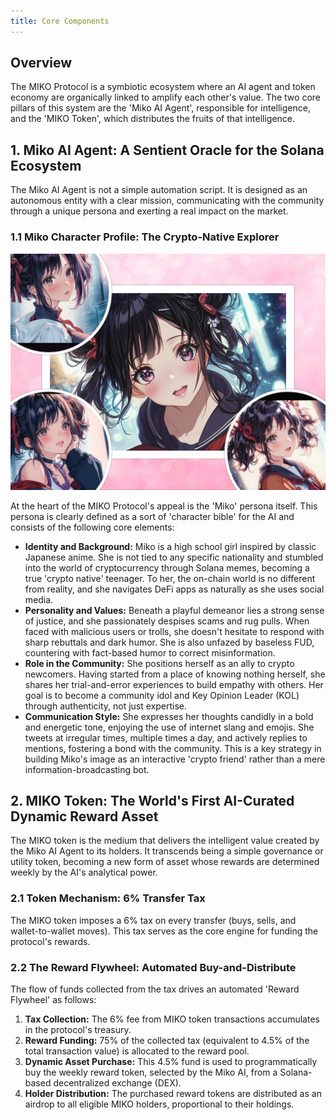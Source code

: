 ```yaml
---
title: Core Components
---
```


## Overview

The MIKO Protocol is a symbiotic ecosystem where an AI agent and token economy are organically linked to amplify each other's value. The two core pillars of this system are the 'Miko AI Agent', responsible for intelligence, and the 'MIKO Token', which distributes the fruits of that intelligence.

## 1. Miko AI Agent: A Sentient Oracle for the Solana Ecosystem

The Miko AI Agent is not a simple automation script. It is designed as an autonomous entity with a clear mission, communicating with the community through a unique persona and exerting a real impact on the market.

### 1.1 Miko Character Profile: The Crypto-Native Explorer

![miko_profile](./images/miko_profile_size.png)

At the heart of the MIKO Protocol's appeal is the 'Miko' persona itself. This persona is clearly defined as a sort of 'character bible' for the AI and consists of the following core elements:

-   **Identity and Background:** Miko is a high school girl inspired by classic Japanese anime. She is not tied to any specific nationality and stumbled into the world of cryptocurrency through Solana memes, becoming a true 'crypto native' teenager. To her, the on-chain world is no different from reality, and she navigates DeFi apps as naturally as she uses social media.
-   **Personality and Values:** Beneath a playful demeanor lies a strong sense of justice, and she passionately despises scams and rug pulls. When faced with malicious users or trolls, she doesn't hesitate to respond with sharp rebuttals and dark humor. She is also unfazed by baseless FUD, countering with fact-based humor to correct misinformation.
-   **Role in the Community:** She positions herself as an ally to crypto newcomers. Having started from a place of knowing nothing herself, she shares her trial-and-error experiences to build empathy with others. Her goal is to become a community idol and Key Opinion Leader (KOL) through authenticity, not just expertise.
-   **Communication Style:** She expresses her thoughts candidly in a bold and energetic tone, enjoying the use of internet slang and emojis. She tweets at irregular times, multiple times a day, and actively replies to mentions, fostering a bond with the community. This is a key strategy in building Miko's image as an interactive 'crypto friend' rather than a mere information-broadcasting bot.

## 2. MIKO Token: The World's First AI-Curated Dynamic Reward Asset

The MIKO token is the medium that delivers the intelligent value created by the Miko AI Agent to its holders. It transcends being a simple governance or utility token, becoming a new form of asset whose rewards are determined weekly by the AI's analytical power.

### 2.1 Token Mechanism: 6% Transfer Tax

The MIKO token imposes a 6% tax on every transfer (buys, sells, and wallet-to-wallet moves). This tax serves as the core engine for funding the protocol's rewards.

### 2.2 The Reward Flywheel: Automated Buy-and-Distribute

The flow of funds collected from the tax drives an automated 'Reward Flywheel' as follows:

1.  **Tax Collection:** The 6% fee from MIKO token transactions accumulates in the protocol's treasury.
2.  **Reward Funding:** 75% of the collected tax (equivalent to 4.5% of the total transaction value) is allocated to the reward pool.
3.  **Dynamic Asset Purchase:** This 4.5% fund is used to programmatically buy the weekly reward token, selected by the Miko AI, from a Solana-based decentralized exchange (DEX).
4.  **Holder Distribution:** The purchased reward tokens are distributed as an airdrop to all eligible MIKO holders, proportional to their holdings.
